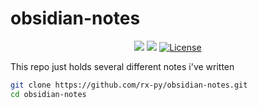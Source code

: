 # obsidian-notes


<div  align="center">
  
![](https://img.shields.io/github/stars/rx-py/obsidian-notes?style=for-the-badge&logo=github&color=83c5be&logoColor=D9E0EE&labelColor=252733)
![](https://img.shields.io/github/last-commit/rx-py/obsidian-notes?style=for-the-badge&color=006d77&logoColor=D9E0EE&labelColor=252733)
<a href="https://github.com/rx-py/obsidian-notes/blob/main/LICENSE">
<img alt="License" src="https://img.shields.io/github/license/rx-py/obsidian-notes?style=for-the-badge&logo=github&color=1d3557&logoColor=D9E0EE&labelColor=252733"/>
</a>
</div>

This repo just holds several different notes i've written




```bash
git clone https://github.com/rx-py/obsidian-notes.git
cd obsidian-notes
```
